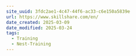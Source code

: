 ```yaml
---
site_uuid: 3fdc2ae1-4c47-44f6-ac33-c6e150a5839e
url: https://www.skillshare.com/en/
date_created: 2025-03-09
date_modified: 2025-03-24
tags:
  - Training
  - Nest-Training
---
```


